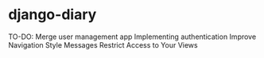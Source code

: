 # django-diary

TO-DO:
Merge user management app
Implementing authentication
Improve Navigation
Style Messages
Restrict Access to Your Views
